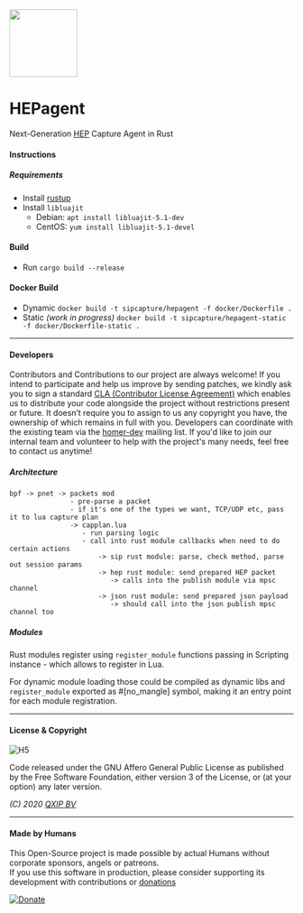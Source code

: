<img src="https://user-images.githubusercontent.com/1423657/55069501-8348c400-5084-11e9-9931-fefe0f9874a7.png" width=120/>

# HEPagent

Next-Generation [HEP](https://github.com/sipcapture/hep) Capture Agent in Rust


#### Instructions
##### Requirements
* Install [rustup](https://rustup.rs)
* Install `libluajit` 
  * Debian: `apt install libluajit-5.1-dev`
  * CentOS: `yum install libluajit-5.1-devel`

#### Build
* Run `cargo build --release`

#### Docker Build
* Dynamic
  `docker build -t sipcapture/hepagent -f docker/Dockerfile .`
* Static _(work in progress)_
  `docker build -t sipcapture/hepagent-static -f docker/Dockerfile-static .`

---------

#### Developers
Contributors and Contributions to our project are always welcome! If you intend to participate and help us improve by sending patches, we kindly ask you to sign a standard [CLA (Contributor License Agreement)](http://cla.qxip.net) which enables us to distribute your code alongside the project without restrictions present or future. It doesn’t require you to assign to us any copyright you have, the ownership of which remains in full with you. Developers can coordinate with the existing team via the [homer-dev](http://groups.google.com/group/homer-dev) mailing list. If you'd like to join our internal team and volunteer to help with the project's many needs, feel free to contact us anytime!

##### Architecture
```
bpf -> pnet -> packets mod 
               - pre-parse a packet
               - if it's one of the types we want, TCP/UDP etc, pass it to lua capture plan
               -> capplan.lua
                  - run parsing logic
                  - call into rust module callbacks when need to do certain actions
                      -> sip rust module: parse, check method, parse out session params
                      -> hep rust module: send prepared HEP packet
                         -> calls into the publish module via mpsc channel
                      -> json rust module: send prepared json payload
                         -> should call into the json publish mpsc channel too
```

##### Modules
Rust modules register using `register_module` functions passing in Scripting instance - which allows to register in Lua.

For dynamic module loading those could be compiled as dynamic libs and `register_module` exported as #[no_mangle] symbol, making it an entry point for each module registration.

--------



#### License & Copyright

![H5](https://img.shields.io/badge/license-GNU_AGPL_v3-blue.svg)

Code released under the GNU Affero General Public License as published by the Free Software Foundation, either version 3 of the License, or (at your option) any later version.

*(C) 2020 [QXIP BV](http://qxip.net)*

----------

#### Made by Humans
This Open-Source project is made possible by actual Humans without corporate sponsors, angels or patreons.<br>
If you use this software in production, please consider supporting its development with contributions or [donations](https://www.paypal.com/cgi-bin/webscr?cmd=_donations&business=donation%40sipcapture%2eorg&lc=US&item_name=SIPCAPTURE&no_note=0&currency_code=EUR&bn=PP%2dDonationsBF%3abtn_donateCC_LG%2egif%3aNonHostedGuest)

[![Donate](https://www.paypalobjects.com/en_US/i/btn/btn_donateCC_LG.gif)](https://www.paypal.com/cgi-bin/webscr?cmd=_donations&business=donation%40sipcapture%2eorg&lc=US&item_name=SIPCAPTURE&no_note=0&currency_code=EUR&bn=PP%2dDonationsBF%3abtn_donateCC_LG%2egif%3aNonHostedGuest) 
